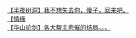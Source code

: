 [【半夜树洞】我不想失去你，傻子，回来吧。](http://tieba.baidu.com/p/1419134447?see_lz=1&pn=)   
[【情缘](http://tieba.baidu.com/p/1414970267?see_lz=1&pn=)   
[【华山论剑】各大帮主悲催的结局。。。](http://tieba.baidu.com/p/1701662175?see_lz=1&pn=)   
